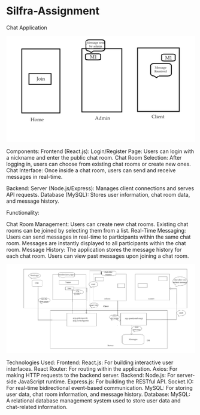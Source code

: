 # Silfra-Assignment
Chat Application

<img src="Readme Images/1.png">

Components:
Frontend (React.js):
Login/Register Page: Users can login with a nickname and enter the public chat room.
Chat Room Selection: After logging in, users can choose from existing chat rooms or create new ones.
Chat Interface: Once inside a chat room, users can send and receive messages in real-time.


Backend:
Server (Node.js/Express): Manages client connections and serves API requests.
Database (MySQL): Stores user information, chat room data, and message history.

Functionality:

Chat Room Management:
Users can create new chat rooms.
Existing chat rooms can be joined by selecting them from a list.
Real-Time Messaging:
Users can send messages in real-time to participants within the same chat room.
Messages are instantly displayed to all participants within the chat room.
Message History:
The application stores the message history for each chat room.
Users can view past messages upon joining a chat room.

<img src="Readme Images/2.png">


Technologies Used:
Frontend:
React.js: For building interactive user interfaces.
React Router: For routing within the application.
Axios: For making HTTP requests to the backend server.
Backend:
Node.js: For server-side JavaScript runtime.
Express.js: For building the RESTful API.
Socket.IO: For real-time bidirectional event-based communication.
MySQL: For storing user data, chat room information, and message history.
Database:
MySQL: A relational database management system used to store user data and chat-related information.
